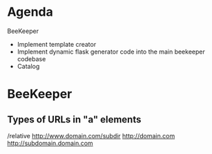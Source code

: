 # Agenda

BeeKeeper
- Implement template creator
- Implement dynamic flask generator code into the main beekeeper codebase
- Catalog

# BeeKeeper

## Types of URLs in "a" elements

/relative
http://www.domain.com/subdir
http://domain.com
http://subdomain.domain.com








